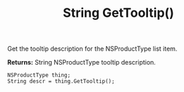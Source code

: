 ﻿---
uid: crmscript_ref_NSProductType_GetTooltip
title: String GetTooltip()
intellisense: NSProductType.GetTooltip
keywords: NSProductType, GetTooltip
so.topic: reference
---

Get the tooltip description for the NSProductType list item.

**Returns:** String NSProductType tooltip description.

```crmscript
NSProductType thing;
String descr = thing.GetTooltip();
```


